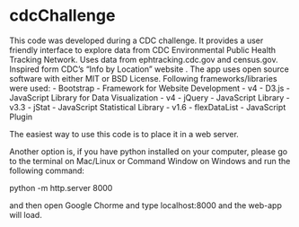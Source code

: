 # cdcChallenge
This code was developed during a CDC challenge. It provides a user friendly interface to explore data from CDC Environmental Public Health Tracking Network. Uses data from ephtracking.cdc.gov and census.gov. Inspired form CDC’s “Info by Location” website . The app uses open source software with either MIT or BSD License. Following frameworks/libraries were used:  - Bootstrap - Framework for Website Development - v4  - D3.js - JavaScript Library for Data Visualization - v4  - jQuery - JavaScript Library - v3.3  - jStat - JavaScript Statistical Library - v1.6  - flexDataList - JavaScript Plugin

The easiest way to use this code is to place it in a web server. 

Another option is, if you have python installed on your computer, please go to the terminal on Mac/Linux or Command Window on Windows and run the following command:

python -m http.server 8000

and then open Google Chorme and type localhost:8000 and the web-app will load.
